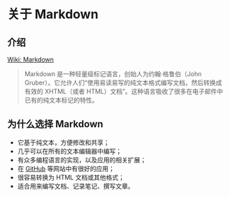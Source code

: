 # 关于 Markdown <!-- {docsify-ignore-all} -->

## 介绍

[Wiki: Markdown](http://zh.wikipedia.org/wiki/Markdown "Wiki: Markdown")

> Markdown 是一种轻量级标记语言，创始人为约翰·格鲁伯（John Gruber）。它允许人们“使用易读易写的纯文本格式编写文档，然后转换成有效的 XHTML（或者 HTML）文档”。这种语言吸收了很多在电子邮件中已有的纯文本标记的特性。

## 为什么选择 Markdown

- 它基于纯文本，方便修改和共享；
- 几乎可以在所有的文本编辑器中编写；
- 有众多编程语言的实现，以及应用的相关扩展；
- 在 [GitHub](https://github.com/) 等网站中有很好的应用；
- 很容易转换为 HTML 文档或其他格式；
- 适合用来编写文档、记录笔记、撰写文章。
